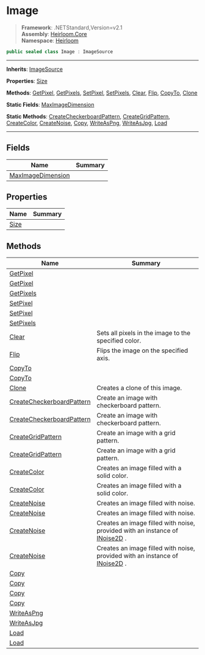 # Image

> **Framework**: .NETStandard,Version=v2.1  
> **Assembly**: [Heirloom.Core][0]  
> **Namespace**: [Heirloom][0]  

```cs
public sealed class Image : ImageSource
```

--------------------------------------------------------------------------------

**Inherits**: [ImageSource][1]

**Properties**: [Size][2]

**Methods**: [GetPixel][3], [GetPixels][4], [SetPixel][5], [SetPixels][6], [Clear][7], [Flip][8], [CopyTo][9], [Clone][10]

**Static Fields**: [MaxImageDimension][11]

**Static Methods**: [CreateCheckerboardPattern][12], [CreateGridPattern][13], [CreateColor][14], [CreateNoise][15], [Copy][16], [WriteAsPng][17], [WriteAsJpg][18], [Load][19]

--------------------------------------------------------------------------------

## Fields

| Name                    | Summary |
|-------------------------|---------|
| [MaxImageDimension][11] |         |

## Properties

| Name      | Summary |
|-----------|---------|
| [Size][2] |         |

## Methods

| Name                            | Summary                                                                           |
|---------------------------------|-----------------------------------------------------------------------------------|
| [GetPixel][3]                   |                                                                                   |
| [GetPixel][3]                   |                                                                                   |
| [GetPixels][4]                  |                                                                                   |
| [SetPixel][5]                   |                                                                                   |
| [SetPixel][5]                   |                                                                                   |
| [SetPixels][6]                  |                                                                                   |
| [Clear][7]                      | Sets all pixels in the image to the specified color.                              |
| [Flip][8]                       | Flips the image on the specified axis.                                            |
| [CopyTo][9]                     |                                                                                   |
| [CopyTo][9]                     |                                                                                   |
| [Clone][10]                     | Creates a clone of this image.                                                    |
| [CreateCheckerboardPattern][12] | Create an image with checkerboard pattern.                                        |
| [CreateCheckerboardPattern][12] | Create an image with checkerboard pattern.                                        |
| [CreateGridPattern][13]         | Create an image with a grid pattern.                                              |
| [CreateGridPattern][13]         | Create an image with a grid pattern.                                              |
| [CreateColor][14]               | Creates an image filled with a solid color.                                       |
| [CreateColor][14]               | Creates an image filled with a solid color.                                       |
| [CreateNoise][15]               | Creates an image filled with noise.                                               |
| [CreateNoise][15]               | Creates an image filled with noise.                                               |
| [CreateNoise][15]               | Creates an image filled with noise, provided with an instance of [INoise2D][20] . |
| [CreateNoise][15]               | Creates an image filled with noise, provided with an instance of [INoise2D][20] . |
| [Copy][16]                      |                                                                                   |
| [Copy][16]                      |                                                                                   |
| [Copy][16]                      |                                                                                   |
| [Copy][16]                      |                                                                                   |
| [WriteAsPng][17]                |                                                                                   |
| [WriteAsJpg][18]                |                                                                                   |
| [Load][19]                      |                                                                                   |
| [Load][19]                      |                                                                                   |

[0]: ../Heirloom.Core.md
[1]: Heirloom.ImageSource.md
[2]: Heirloom.Image.Size.md
[3]: Heirloom.Image.GetPixel.md
[4]: Heirloom.Image.GetPixels.md
[5]: Heirloom.Image.SetPixel.md
[6]: Heirloom.Image.SetPixels.md
[7]: Heirloom.Image.Clear.md
[8]: Heirloom.Image.Flip.md
[9]: Heirloom.Image.CopyTo.md
[10]: Heirloom.Image.Clone.md
[11]: Heirloom.Image.MaxImageDimension.md
[12]: Heirloom.Image.CreateCheckerboardPattern.md
[13]: Heirloom.Image.CreateGridPattern.md
[14]: Heirloom.Image.CreateColor.md
[15]: Heirloom.Image.CreateNoise.md
[16]: Heirloom.Image.Copy.md
[17]: Heirloom.Image.WriteAsPng.md
[18]: Heirloom.Image.WriteAsJpg.md
[19]: Heirloom.Image.Load.md
[20]: Heirloom.INoise2D.md
